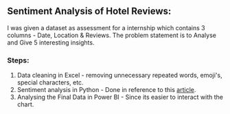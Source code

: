 ## Sentiment Analysis of Hotel Reviews: 

I was given a dataset as assessment for a internship which contains 3 columns - Date, Location & Reviews.
The problem statement is to Analyse and Give 5 interesting insights.


### Steps:
1. Data cleaning in Excel - removing unnecessary repeated words, emoji's, special characters, etc.
2. Sentiment analysis in Python - Done in reference to this [article](https://www.natasshaselvaraj.com/twitter-sentiment-analysis-with-python/).
3. Analysing the Final Data in Power BI - Since its easier to interact with the chart.
